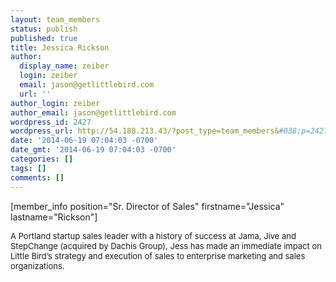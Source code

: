 ```yaml
---
layout: team_members
status: publish
published: true
title: Jessica Rickson
author:
  display_name: zeiber
  login: zeiber
  email: jason@getlittlebird.com
  url: ''
author_login: zeiber
author_email: jason@getlittlebird.com
wordpress_id: 2427
wordpress_url: http://54.188.213.43/?post_type=team_members&#038;p=2427
date: '2014-06-19 07:04:03 -0700'
date_gmt: '2014-06-19 07:04:03 -0700'
categories: []
tags: []
comments: []
---
```

<p>[member_info position="Sr. Director of Sales" firstname="Jessica" lastname="Rickson"]</p>
<div style="font-size:13px;">
A Portland startup sales leader with a history of success at Jama, Jive and StepChange (acquired by Dachis Group), Jess has made an immediate impact on Little Bird’s strategy and execution of sales to enterprise marketing and sales organizations.
</div>
